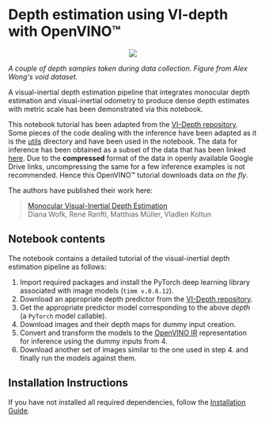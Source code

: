 # Depth estimation using VI-depth with OpenVINO™

<p align="center" width="100%">
    <img src="https://raw.githubusercontent.com/alexklwong/void-dataset/master/figures/void_samples.png"> 
    <figcaption>
        <span class="caption"> <i> A couple of depth samples taken during data collection.</i> </span>
        <i class="photo-credit"> Figure from Alex Wong's void dataset.</i>
    </figcaption>
</p>

A visual-inertial depth estimation pipeline that integrates monocular depth estimation and visual-inertial odometry to produce dense depth estimates with metric scale has been demonstrated via this notebook. 

This notebook tutorial has been adapted from the [VI-Depth repository](https://github.com/isl-org/VI-Depth). Some pieces of the code dealing with the inference have been adapted as it is the [utils](vi_depth_utils) directory and have been used in the notebook. The data for inference has been obtained as a subset of the data that has been linked [here](https://github.com/alexklwong/void-dataset/blob/master/README.md). Due to the **compressed** format of the data in openly available Google Drive links, uncompressing the same for a few inference examples is not recommended. Hence this OpenVINO™ tutorial downloads data *on the fly*.

The authors have published their work here:

> [Monocular Visual-Inertial Depth Estimation](https://arxiv.org/abs/2303.12134)  
> Diana Wofk, René Ranftl, Matthias Müller, Vladlen Koltun


## Notebook contents

The notebook contains a detailed tutorial of the visual-inertial depth estimation pipeline as follows:
1. Import required packages and install the PyTorch deep learning library associated with image models (`timm v.0.6.12`).
2. Download an appropriate depth predictor from the [VI-Depth repository](https://github.com/isl-org/VI-Depth/).
3. Get the appropriate predictor model corresponding to the above _depth_ (a `PyTorch` model callable).
4. Download images and their depth maps for dummy input creation.
5. Convert and transform the models to the [OpenVINO IR](https://docs.openvino.ai/latest/openvino_ir.html) representation for inference using the dummy inputs from 4.
6. Download another set of images similar to the one used in step 4. and finally run the models against them.


## Installation Instructions

If you have not installed all required dependencies, follow the [Installation Guide](https://github.com/pronoym99/openvino_notebooks/blob/main/README.md#-installation-guide).

